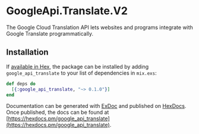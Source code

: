 # GoogleApi.Translate.V2

The Google Cloud Translation API lets websites and programs integrate with
Google Translate programmatically.

## Installation

If [available in Hex](https://hex.pm/docs/publish), the package can be installed
by adding `google_api_translate` to your list of dependencies in `mix.exs`:

```elixir
def deps do
  [{:google_api_translate, "~> 0.1.0"}]
end
```

Documentation can be generated with [ExDoc](https://github.com/elixir-lang/ex_doc)
and published on [HexDocs](https://hexdocs.pm). Once published, the docs can
be found at [https://hexdocs.pm/google_api_translate](https://hexdocs.pm/google_api_translate).
